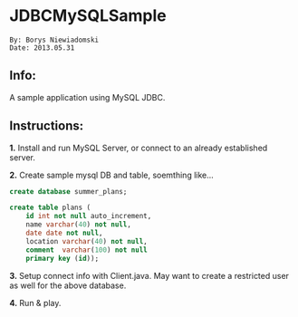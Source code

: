 # JDBCMySQLSample
```
By: Borys Niewiadomski
Date: 2013.05.31
```

## Info:

A sample application using MySQL JDBC. 

## Instructions:

**1.** Install and run MySQL Server, or connect to an already established server.

**2.** Create sample mysql DB and table, soemthing like...

```sql
create database summer_plans;
```

```sql
create table plans (
	id int not null auto_increment,
	name varchar(40) not null,
	date date not null,
	location varchar(40) not null,
	comment  varchar(100) not null
	primary key (id));
```

**3.** Setup connect info with Client.java.
May want to create a restricted user as well for the above database. 

**4.** Run & play. 